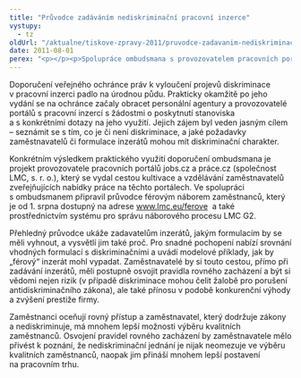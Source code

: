```yaml
---
title: "Průvodce zadáváním nediskriminační pracovní inzerce"
vystupy:
  - tz
oldUrl: "/aktualne/tiskove-zpravy-2011/pruvodce-zadavanim-nediskriminacni-pracovni-inzerce"
date: 2011-08-01
perex: "<p></p><p>Spolupráce ombudsmana s provozovatelem pracovních portálů jobs.cz a prace.cz přináší zaměstnavatelům pomůcku pro zadávání náborových inzerátů, které nediskriminují a naopak jim mohou přivést nové kvalitní zaměstnance.</p>"
---
```


<!-- imported from the old website -->

<p>Doporučení veřejného ochránce práv k vyloučení projevů diskriminace v pracovní inzerci padlo na úrodnou půdu. Prakticky okamžitě po jeho vydání se na ochránce začaly obracet personální agentury a provozovatelé portálů s pracovní inzercí s žádostmi o poskytnutí stanoviska a s konkrétními dotazy na jeho využití. Jejich zájem byl veden jasným cílem – seznámit se s tím, co je či není diskriminace, a jaké požadavky zaměstnavatelů či formulace inzerátů mohou mít diskriminační charakter.</p><p>Konkrétním výsledkem praktického využití doporučení ombudsmana je projekt provozovatele pracovních portálů jobs.cz a práce.cz (společnost LMC, s. r. o.), který se vydal cestou kultivace a vzdělávání zaměstnavatelů zveřejňujících nabídky práce na těchto portálech. Ve spolupráci s ombudsmanem připravil průvodce férovým náborem zaměstnanců, který je od 1. srpna dostupný na adrese <a title="Otevření do nového okna" href="http://www.lmc.eu/ferove" target="_blank">www.lmc.eu/ferove</a>  a také prostřednictvím systému pro správu náborového procesu LMC G2.</p><p>Přehledný průvodce ukáže zadavatelům inzerátů, jakým formulacím by se měli vyhnout, a vysvětlí jim také proč. Pro snadné pochopení nabízí srovnání vhodných formulací s diskriminačními a uvádí modelové příklady, jak by „férový“ inzerát mohl vypadat. Zaměstnavatelé by si touto cestou, přímo při zadávání inzerátů, měli postupně osvojit pravidla rovného zacházení a být si vědomi nejen rizik (v případě diskriminace mohou čelit žalobě pro porušení antidiskriminačního zákona), ale také přínosu v podobě konkurenční výhody a zvýšení prestiže firmy. </p>Zaměstnanci oceňují rovný přístup a zaměstnavatel, který dodržuje zákony a nediskriminuje, má mnohem lepší možnosti výběru kvalitních zaměstnanců. Osvojení pravidel rovného zacházení by zaměstnavatele mělo přivést k poznání, že nediskriminační jednání je nijak neomezuje ve výběru kvalitních zaměstnanců, naopak jim přináší mnohem lepší postavení na pracovním trhu.
